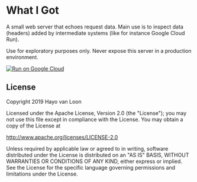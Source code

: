 # What I Got

A small web server that echoes request data. Main use is to inspect data 
(headers) added by intermediate systems (like for instance Google Cloud Run).

Use for exploratory purposes only. Never expose this server in a production 
environment.

[![Run on Google Cloud](https://deploy.cloud.run/button.svg)](https://deploy.cloud.run)

## License
Copyright 2019 Hayo van Loon

Licensed under the Apache License, Version 2.0 (the "License"); you may not use 
this file except in compliance with the License. You may obtain a copy of the 
License at

http://www.apache.org/licenses/LICENSE-2.0

Unless required by applicable law or agreed to in writing, software distributed 
under the License is distributed on an "AS IS" BASIS, WITHOUT WARRANTIES OR 
CONDITIONS OF ANY KIND, either express or implied. See the License for the 
specific language governing permissions and limitations under the License.
